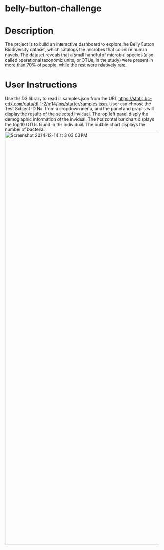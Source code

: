 # belly-button-challenge

# Description
The project is to build an interactive dashboard to explore the Belly Button Biodiversity dataset, which catalogs the microbes that colonize human navels.
The dataset reveals that a small handful of microbial species (also called operational taxonomic units, or OTUs, in the study) were present in more than 70% of people, while the rest were relatively rare.


# User Instructions
Use the D3 library to read in samples.json from the URL https://static.bc-edx.com/data/dl-1-2/m14/lms/starter/samples.json.
User can choose the Test Subject ID No. from a dropdown menu, and the panel and graphs will display the results of the selected invidual.
The top left panel disply the demographic information of the invidual.
The horizontal bar chart displays the top 10 OTUs found in the individual.
The bubble chart displays the number of bacteria.
<img width="1352" alt="Screenshot 2024-12-14 at 3 03 03 PM" src="https://github.com/user-attachments/assets/be782893-2f29-40f1-bd08-4df4ba725072" />
